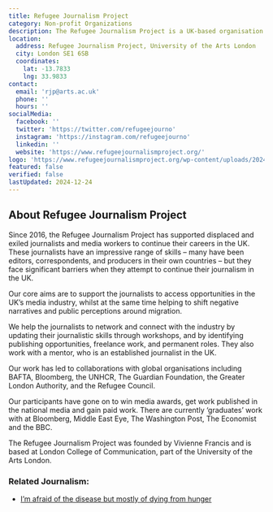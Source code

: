 ```yaml
---
title: Refugee Journalism Project
category: Non-profit Organizations
description: The Refugee Journalism Project is a UK-based organisation that supports displaced and exiled journalists and media workers to continue their careers in the UK.
location:
  address: Refugee Journalism Project, University of the Arts London
  city: London SE1 6SB
  coordinates:
    lat: -13.7833
    lng: 33.9833
contact:
  email: 'rjp@arts.ac.uk'
  phone: ''
  hours: ''
socialMedia:
  facebook: ''
  twitter: 'https://twitter.com/refugeejourno'
  instagram: 'https://instagram.com/refugeejourno'
  linkedin: ''
  website: 'https://www.refugeejournalismproject.org/'
logo: 'https://www.refugeejournalismproject.org/wp-content/uploads/2024/04/TRJP-Logo.png'
featured: false
verified: false
lastUpdated: 2024-12-24
---
```


## About Refugee Journalism Project

Since 2016, the Refugee Journalism Project has supported displaced and exiled journalists and media workers to continue their careers in the UK. These journalists have an impressive range of skills – many have been editors, correspondents, and producers in their own countries – but they face significant barriers when they attempt to continue their journalism in the UK.

Our core aims are to support the journalists to access opportunities in the UK’s media industry, whilst at the same time helping to shift negative narratives and public perceptions around migration.

We help the journalists to network and connect with the industry by updating their journalistic skills through workshops, and by identifying publishing opportunities, freelance work, and permanent roles. They also work with a mentor, who is an established journalist in the UK.

Our work has led to collaborations with global organisations including BAFTA, Bloomberg, the UNHCR, The Guardian Foundation, the Greater London Authority, and the Refugee Council.

Our participants have gone on to win media awards, get work published in the national media and gain paid work. There are currently ‘graduates’ work with at Bloomberg, Middle East Eye, The Washington Post, The Economist and the BBC.

The Refugee Journalism Project was founded by Vivienne Francis and is based at London College of Communication, part of the University of the Arts London.

### Related Journalism:

- [I’m afraid of the disease but mostly of dying from hunger](https://www.refugeejournalismproject.org/2020/06/01/im-afraid-of-the-disease-but-mostly-of-dying-from-hunger/)


